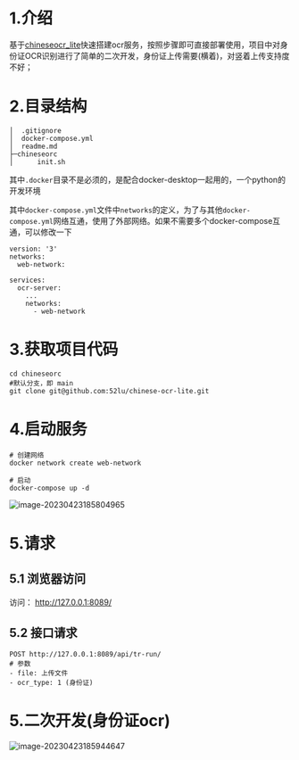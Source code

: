 # 1.介绍
基于[chineseocr_lite](https://github.com/DayBreak-u/chineseocr_lite)快速搭建ocr服务，按照步骤即可直接部署使用，项目中对身份证OCR识别进行了简单的二次开发，身份证上传需要(横着)，对竖着上传支持度不好；

# 2.目录结构
```
│  .gitignore
│  docker-compose.yml
│  readme.md
├─chineseorc
│      init.sh
```
其中`.docker`目录不是必须的，是配合docker-desktop一起用的，一个python的开发环境

其中`docker-compose.yml`文件中`networks`的定义，为了与其他`docker-compose.yml`网络互通，使用了外部网络。如果不需要多个docker-compose互通，可以修改一下
```
version: '3'
networks:
  web-network:

services:
  ocr-server:
    ...
    networks:
      - web-network
```
# 3.获取项目代码
```
cd chineseorc
#默认分支，即 main
git clone git@github.com:52lu/chinese-ocr-lite.git
```



# 4.启动服务
```
# 创建网络
docker network create web-network

# 启动
docker-compose up -d
```

![image-20230423185804965](https://s2.loli.net/2023/04/23/BW71KAEkzCZGoId.png)

# 5.请求
## 5.1 浏览器访问
访问： http://127.0.0.1:8089/


## 5.2 接口请求
```shell
POST http://127.0.0.1:8089/api/tr-run/
# 参数
- file: 上传文件
- ocr_type: 1 (身份证)
```

# 5.二次开发(身份证ocr)

![image-20230423185944647](https://s2.loli.net/2023/04/23/c8CYg2GtIoFQhxK.png)